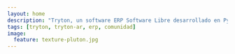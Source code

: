 ```yaml
---
layout: home
description: "Tryton, un software ERP Software Libre desarrollado en Python."
tags: [tryton, tryton-ar, erp, comunidad]
image:
  feature: texture-pluton.jpg
---
```

